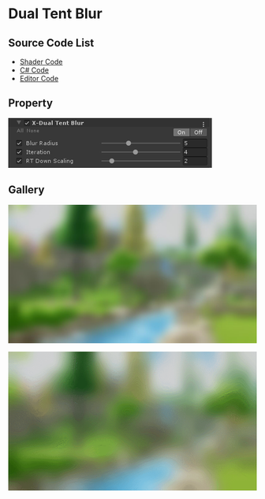 
# Dual Tent Blur

## Source Code List
- [Shader Code](Shader/DualTentBlur.shader)
- [C# Code](DualTentBlur.cs)
- [Editor Code](Editor/DualTentBlurEditor.cs)


## Property
![](https://raw.githubusercontent.com/QianMo/X-PostProcessing-Gallery/master/Media/Blur/DualTentBlur/DualTentBlurProperty.png)

## Gallery
![](https://raw.githubusercontent.com/QianMo/X-PostProcessing-Gallery/master/Media/Blur/DualTentBlur/DualTentBlur.jpg)

![](https://raw.githubusercontent.com/QianMo/X-PostProcessing-Gallery/master/Media/Blur/DualTentBlur/DualTentBlur.gif)